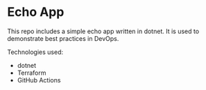 # Echo App

This repo includes a simple echo app written in dotnet. It is used to demonstrate best practices in DevOps.

Technologies used:

- dotnet
- Terraform
- GitHub Actions
